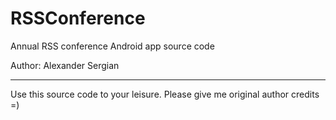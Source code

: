 RSSConference
=============

Annual RSS conference Android app source code

Author: Alexander Sergian

-----
Use this source code to your leisure. Please give me original author credits =)